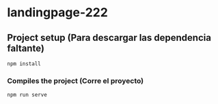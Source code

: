 # landingpage-222

## Project setup (Para descargar las dependencia faltante)
```
npm install
```

### Compiles the project (Corre el proyecto)
```
npm run serve
```

<!-- ### Compiles and minifies for production
```
npm run build
```

### Lints and fixes files
```
npm run lint
```

### Customize configuration
See [Configuration Reference](https://cli.vuejs.org/config/). -->
